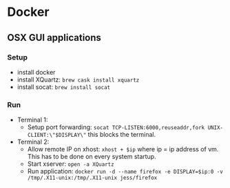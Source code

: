 # Docker

## OSX GUI applications

### Setup
- install docker
- install XQuartz: `brew cask install xquartz`
- install socat: `brew install socat`

### Run
- Terminal 1:
	- Setup port forwarding: `socat TCP-LISTEN:6000,reuseaddr,fork UNIX-CLIENT:\"$DISPLAY\"` this blocks the terminal.
- Terminal 2: 
	- Allow remote IP on xhost: `xhost + $ip` 
where ip = ip address of vm. This has to be done on every system startup.
	- Start xserver: `open -a XQuartz`
	- Run application: `docker run -d --name firefox -e DISPLAY=$ip:0 -v /tmp/.X11-unix:/tmp/.X11-unix jess/firefox`


